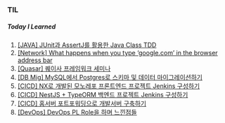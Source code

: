 ### TIL
##### Today I Learned

1. [[JAVA] JUnit과 AssertJ를 활용한 Java Class TDD](/JAVA/JUnit&AssertJ)
2. [[Network] What happens when you type ‘google.com’ in the browser address bar](/CS/DNS/README.md)
3. [[Quasar] 퀘이사 프레임워크 세미나](https://devlkhkr.github.io/quasar-seminar/dist/spa)
4. [[DB Mig] MySQL에서 Postgres로 스키마 및 데이터 마이그레이션하기]()
5. [[CICD] NX로 개발된 모노레포 프론트엔드 프로젝트 Jenkins 구성하기]()
6. [[CICD] NestJS + TypeORM 백엔드 프로젝트 Jenkins 구성하기]()
7. [[CICD] 홈서버 포트포워딩으로 개발서버 구축하기]()
8. [[DevOps] DevOps PL Role을 하며 느낀점들]()

